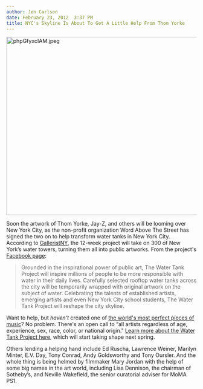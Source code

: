 ```yaml
---
author: Jen Carlson
date: February 23, 2012  3:37 PM
title: NYC's Skyline Is About To Get A Little Help From Thom Yorke
---
```


<p><span class="mt-enclosure mt-enclosure-image" style="display: inline;"> <img alt="phpGfyxcIAM.jpeg" src="https://web.archive.org/web/20120223223030im_/http://gothamist.com/attachments/arts_jen/phpGfyxcIAM.jpeg" width="639" height="471" class="image-none"> </span></p>

<p>Soon the artwork of Thom Yorke, Jay-Z, and others will be looming over New York City, as the non-profit organization Word Above The Street has signed the two on to help transform water tanks in New York City. According to <a href="https://web.archive.org/web/20120223223030/http://www.galleristny.com/2012/02/jay-z-ed-ruscha-and-thom-yorke-to-design-water-tanks-in-new-york/">GalleristNY</a>, the 12-week project will take on 300 of New York&#x2019;s water towers, turning them all into public artworks. From the project&apos;s <a href="https://web.archive.org/web/20120223223030/https://www.facebook.com/TheWaterTankProject">Facebook page</a>:</p>

<blockquote>Grounded in the inspirational power of public art, The Water Tank Project will inspire millions of people to be more responsible with water in their daily lives. Carefully selected rooftop water tanks across the city will be temporarily wrapped with original artwork on the subject of water. Celebrating the talents of established artists, emerging artists and even New York City school students, The Water Tank Project will reshape the city skyline.</blockquote>

<p>Want to help, but <em>haven&apos;t</em> created one of <a href="https://web.archive.org/web/20120223223030/http://www.youtube.com/watch?v=rF8khJ7P4Wg&amp;feature=related">the world&apos;s most perfect pieces of music</a>? No problem. There&apos;s an open call to &#x201C;all artists regardless of age, experience, sex, race, color, or national origin.&quot; <a href="https://web.archive.org/web/20120223223030/http://wordabovethestreet.org/">Learn more about the Water Tank Project here</a>, which will start taking shape next spring.</p>

<p>Others lending a helping hand include Ed Ruscha, Lawrence Weiner, Marilyn Minter, E.V. Day, Tony Conrad, Andy Goldsworthy and Tony Oursler. And the whole thing is being helmed by filmmaker Mary Jordan with the help of some big names in the art world, including Lisa Dennison, the chairman of Sotheby&#x2019;s, and Neville Wakefield, the senior curatorial adviser for MoMA PS1.</p>